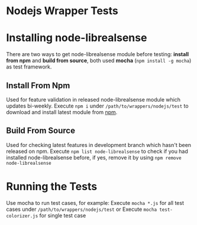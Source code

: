 # Nodejs Wrapper Tests

# Installing node-librealsense #
There are two ways to get node-librealsense module before testing: **install from npm** and **build from source**, both used **mocha** (`npm install -g mocha`) as test framework.

## Install From Npm
Used for feature validation in released node-librealsense module which updates bi-weekly.
Execute `npm i` under `/path/to/wrappers/nodejs/test` to download and install latest module from [npm](https://www.npmjs.com/package/node-librealsense).

## Build From Source
Used for checking latest features in development branch which hasn't been released on npm.
Execute `npm list node-librealsense` to check if you had installed node-librealsense before, if yes, remove it by using `npm remove node-librealsense`

# Running the Tests #
Use mocha to run test cases, for example:
Execute `mocha *.js` for all test cases under `/path/to/wrappers/nodejs/test`
or
Execute `mocha test-colorizer.js` for single test case
